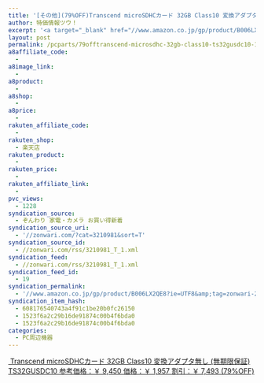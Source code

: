 ```yaml
---
title: '[その他](79%OFF)Transcend microSDHCカード 32GB Class10 変換アダプタ無し (無期限保証) TS32GUSDC10 ￥1,957'
author: 特価情報ツウ！
excerpt: '<a target="_blank" href="//www.amazon.co.jp/gp/product/B006LX2QE8?ie=UTF8&amp;tag=zonwari-22&amp;linkCode=as2&amp;camp=247&amp;creative=7399&amp;creativeASIN=B006LX2QE8"><img src="//ecx.images-amazon.com/images/I/41VVBe5jzQL._SL100_.jpg"><br>Transcend microSDHC&#12459;&#12540;&#12489; 32GB Class10 &#22793;&#25563;&#12450;&#12480;&#12503;&#12479;&#28961;&#12375; (&#28961;&#26399;&#38480;&#20445;&#35388;) TS32GUSDC10<br>&#21442;&#32771;&#20385;&#26684;&#65306;&#65509; 9,450<br>&#20385;&#26684;&#65306;&#65509; 1,957<br>&#21106;&#24341;&#65306;&#65509; 7,493 (79%OFF)</a>'
layout: post
permalink: /pcparts/79offtranscend-microsdhc-32gb-class10-ts32gusdc10-1967.html
a8affiliate_code:
  -
a8image_link:
  -
a8product:
  -
a8shop:
  -
a8price:
  -
rakuten_affiliate_code:
  -
rakuten_shop:
  - 楽天店
rakuten_product:
  -
rakuten_price:
  -
rakuten_affiliate_link:
  -
pvc_views:
  - 1228
syndication_source:
  - ぞんわり 家電・カメラ お買い得新着
syndication_source_uri:
  - '//zonwari.com/?cat=3210981&sort=T'
syndication_source_id:
  - //zonwari.com/rss/3210981_T_1.xml
syndication_feed:
  - //zonwari.com/rss/3210981_T_1.xml
syndication_feed_id:
  - 19
syndication_permalink:
  - '//www.amazon.co.jp/gp/product/B006LX2QE8?ie=UTF8&amp;tag=zonwari-22&amp;linkCode=as2&amp;camp=247&amp;creative=7399&amp;creativeASIN=B006LX2QE8'
syndication_item_hash:
  - 608176540743a4f91c1be20b0fc26150
  - 1523f6a2c29b16de91874c00b4f6bda0
  - 1523f6a2c29b16de91874c00b4f6bda0
categories:
  - PC周辺機器
---
```

[<img src='//i2.wp.com/ecx.images-amazon.com/images/I/41VVBe5jzQL._SL150_.jpg?w=546' title="" alt="" data-recalc-dims="1" />
Transcend microSDHCカード 32GB Class10 変換アダプタ無し (無期限保証) TS32GUSDC10
参考価格：￥ 9,450
価格：￥ 1,957
割引：￥ 7,493 (79%OFF)][1]

 [1]: //www.amazon.co.jp/gp/product/B006LX2QE8?ie=UTF8&#038;tag=tokkajohotsu-22&#038;linkCode=as2&#038;camp=247&#038;creative=7399&#038;creativeASIN=B006LX2QE8